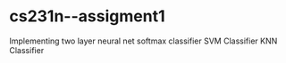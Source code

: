 # cs231n--assigment1
Implementing two layer neural net 
softmax classifier
SVM Classifier
KNN Classifier

